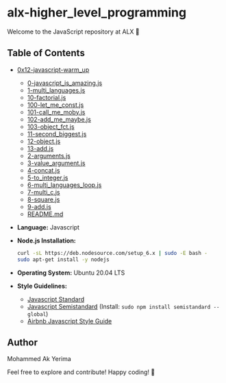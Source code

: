 # alx-higher_level_programming

Welcome to the JavaScript repository at ALX 🚀

## Table of Contents

- [0x12-javascript-warm_up](#0x12-javascript-warm_up)
  - [0-javascript_is_amazing.js](#0-javascript_is_amazingjs)
  - [1-multi_languages.js](#1-multi_languagesjs)
  - [10-factorial.js](#10-factorialjs)
  - [100-let_me_const.js](#100-let_me_constjs)
  - [101-call_me_moby.js](#101-call_me_mobyjs)
  - [102-add_me_maybe.js](#102-add_me_maybejs)
  - [103-object_fct.js](#103-object_fctjs)
  - [11-second_biggest.js](#11-second_biggestjs)
  - [12-object.js](#12-objectjs)
  - [13-add.js](#13-addjs)
  - [2-arguments.js](#2-argumentsjs)
  - [3-value_argument.js](#3-value_argumentjs)
  - [4-concat.js](#4-concatjs)
  - [5-to_integer.js](#5-to_integerjs)
  - [6-multi_languages_loop.js](#6-multi_languages_loopjs)
  - [7-multi_c.js](#7-multi_cjs)
  - [8-square.js](#8-squarejs)
  - [9-add.js](#9-addjs)
  - [README.md](#readmemd)


- **Language:** Javascript
- **Node.js Installation:**
  ```bash
  curl -sL https://deb.nodesource.com/setup_6.x | sudo -E bash -
  sudo apt-get install -y nodejs
  ```
- **Operating System:** Ubuntu 20.04 LTS
- **Style Guidelines:** 
  - [Javascript Standard](https://standardjs.com/)
  - [Javascript Semistandard](https://www.npmjs.com/package/semistandard) (Install: `sudo npm install semistandard --global`)
  - [Airbnb Javascript Style Guide](https://github.com/airbnb/javascript)

## Author

Mohammed Ak Yerima

Feel free to explore and contribute! Happy coding! 🎉
